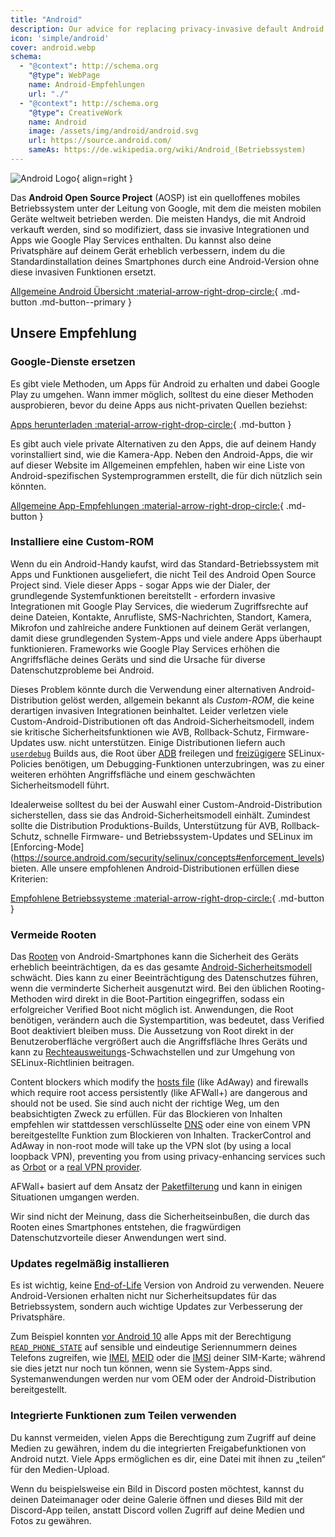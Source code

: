 ```yaml
---
title: "Android"
description: Our advice for replacing privacy-invasive default Android features with private and secure alternatives.
icon: 'simple/android'
cover: android.webp
schema:
  - "@context": http://schema.org
    "@type": WebPage
    name: Android-Empfehlungen
    url: "./"
  - "@context": http://schema.org
    "@type": CreativeWork
    name: Android
    image: /assets/img/android/android.svg
    url: https://source.android.com/
    sameAs: https://de.wikipedia.org/wiki/Android_(Betriebssystem)
---
```


![Android Logo](../assets/img/android/android.svg){ align=right }

Das **Android Open Source Project** (AOSP) ist ein quelloffenes mobiles Betriebssystem unter der Leitung von Google, mit dem die meisten mobilen Geräte weltweit betrieben werden. Die meisten Handys, die mit Android verkauft werden, sind so modifiziert, dass sie invasive Integrationen und Apps wie Google Play Services enthalten. Du kannst also deine Privatsphäre auf deinem Gerät erheblich verbessern, indem du die Standardinstallation deines Smartphones durch eine Android-Version ohne diese invasiven Funktionen ersetzt.

[Allgemeine Android Übersicht :material-arrow-right-drop-circle:](../os/android-overview.md){ .md-button .md-button--primary }

## Unsere Empfehlung

### Google-Dienste ersetzen

Es gibt viele Methoden, um Apps für Android zu erhalten und dabei Google Play zu umgehen. Wann immer möglich, solltest du eine dieser Methoden ausprobieren, bevor du deine Apps aus nicht-privaten Quellen beziehst:

[Apps herunterladen :material-arrow-right-drop-circle:](obtaining-apps.md){ .md-button }

Es gibt auch viele private Alternativen zu den Apps, die auf deinem Handy vorinstalliert sind, wie die Kamera-App. Neben den Android-Apps, die wir auf dieser Website im Allgemeinen empfehlen, haben wir eine Liste von Android-spezifischen Systemprogrammen erstellt, die für dich nützlich sein könnten.

[Allgemeine App-Empfehlungen :material-arrow-right-drop-circle:](general-apps.md){ .md-button }

### Installiere eine Custom-ROM

Wenn du ein Android-Handy kaufst, wird das Standard-Betriebssystem mit Apps und Funktionen ausgeliefert, die nicht Teil des Android Open Source Project sind. Viele dieser Apps - sogar Apps wie der Dialer, der grundlegende Systemfunktionen bereitstellt - erfordern invasive Integrationen mit Google Play Services, die wiederum Zugriffsrechte auf deine Dateien, Kontakte, Anrufliste, SMS-Nachrichten, Standort, Kamera, Mikrofon und zahlreiche andere Funktionen auf deinem Gerät verlangen, damit diese grundlegenden System-Apps und viele andere Apps überhaupt funktionieren. Frameworks wie Google Play Services erhöhen die Angriffsfläche deines Geräts und sind die Ursache für diverse Datenschutzprobleme bei Android.

Dieses Problem könnte durch die Verwendung einer alternativen Android-Distribution gelöst werden, allgemein bekannt als _Custom-ROM_, die keine derartigen invasiven Integrationen beinhaltet. Leider verletzen viele Custom-Android-Distributionen oft das Android-Sicherheitsmodell, indem sie kritische Sicherheitsfunktionen wie AVB, Rollback-Schutz, Firmware-Updates usw. nicht unterstützen. Einige Distributionen liefern auch [`userdebug`](https://source.android.com/setup/build/building#choose-a-target) Builds aus, die Root über [ADB](https://developer.android.com/studio/command-line/adb) freilegen und [freizügigere](https://github.com/LineageOS/android_system_sepolicy/search?q=userdebug&type=code) SELinux-Policies benötigen, um Debugging-Funktionen unterzubringen, was zu einer weiteren erhöhten Angriffsfläche und einem geschwächten Sicherheitsmodell führt.

Idealerweise solltest du bei der Auswahl einer Custom-Android-Distribution sicherstellen, dass sie das Android-Sicherheitsmodell einhält. Zumindest sollte die Distribution Produktions-Builds, Unterstützung für AVB, Rollback-Schutz, schnelle Firmware- und Betriebssystem-Updates und SELinux im [Enforcing-Mode] (https://source.android.com/security/selinux/concepts#enforcement_levels) bieten. Alle unsere empfohlenen Android-Distributionen erfüllen diese Kriterien:

[Empfohlene Betriebssysteme :material-arrow-right-drop-circle:](distributions.md){ .md-button }

### Vermeide Rooten

Das [Rooten](https://de.wikipedia.org/wiki/Rooten) von Android-Smartphones kann die Sicherheit des Geräts erheblich beeinträchtigen, da es das gesamte [Android-Sicherheitsmodell](https://en.wikipedia.org/wiki/Android_\(operating_system\)#Security_and_privacy) schwächt. Dies kann zu einer Beeinträchtigung des Datenschutzes führen, wenn die verminderte Sicherheit ausgenutzt wird. Bei den üblichen Rooting-Methoden wird direkt in die Boot-Partition eingegriffen, sodass ein erfolgreicher Verified Boot nicht möglich ist. Anwendungen, die Root benötigen, verändern auch die Systempartition, was bedeutet, dass Verified Boot deaktiviert bleiben muss. Die Aussetzung von Root direkt in der Benutzeroberfläche vergrößert auch die Angriffsfläche Ihres Geräts und kann zu [Rechteausweitungs](https://de.wikipedia.org/wiki/Rechteausweitung)-Schwachstellen und zur Umgehung von SELinux-Richtlinien beitragen.

Content blockers which modify the [hosts file](https://en.wikipedia.org/wiki/Hosts_\(file\)) (like AdAway) and firewalls which require root access persistently (like AFWall+) are dangerous and should not be used. Sie sind auch nicht der richtige Weg, um den beabsichtigten Zweck zu erfüllen. Für das Blockieren von Inhalten empfehlen wir stattdessen verschlüsselte [DNS](../dns.md) oder eine von einem VPN bereitgestellte Funktion zum Blockieren von Inhalten. TrackerControl and AdAway in non-root mode will take up the VPN slot (by using a local loopback VPN), preventing you from using privacy-enhancing services such as [Orbot](../alternative-networks.md#orbot) or a [real VPN provider](../vpn.md).

AFWall+ basiert auf dem Ansatz der [Paketfilterung](https://de.wikipedia.org/wiki/Paketfilter) und kann in einigen Situationen umgangen werden.

Wir sind nicht der Meinung, dass die Sicherheitseinbußen, die durch das Rooten eines Smartphones entstehen, die fragwürdigen Datenschutzvorteile dieser Anwendungen wert sind.

### Updates regelmäßig installieren

Es ist wichtig, keine [End-of-Life](https://endoflife.date/android) Version von Android zu verwenden. Neuere Android-Versionen erhalten nicht nur Sicherheitsupdates für das Betriebssystem, sondern auch wichtige Updates zur Verbesserung der Privatsphäre.

Zum Beispiel konnten [vor Android 10](https://developer.android.com/about/versions/10/privacy/changes) alle Apps mit der Berechtigung [`READ_PHONE_STATE`](https://developer.android.com/reference/android/Manifest.permission#READ_PHONE_STATE) auf sensible und eindeutige Seriennummern deines Telefons zugreifen, wie [IMEI](https://en.wikipedia.org/wiki/International_Mobile_Equipment_Identity), [MEID](https://en.wikipedia.org/wiki/Mobile_equipment_identifier) oder die [IMSI](https://en.wikipedia.org/wiki/International_mobile_subscriber_identity) deiner SIM-Karte; während sie dies jetzt nur noch tun können, wenn sie System-Apps sind. Systemanwendungen werden nur vom OEM oder der Android-Distribution bereitgestellt.

### Integrierte Funktionen zum Teilen verwenden

Du kannst vermeiden, vielen Apps die Berechtigung zum Zugriff auf deine Medien zu gewähren, indem du die integrierten Freigabefunktionen von Android nutzt. Viele Apps ermöglichen es dir, eine Datei mit ihnen zu „teilen“ für den Medien-Upload.

Wenn du beispielsweise ein Bild in Discord posten möchtest, kannst du deinen Dateimanager oder deine Galerie öffnen und dieses Bild mit der Discord-App teilen, anstatt Discord vollen Zugriff auf deine Medien und Fotos zu gewähren.
